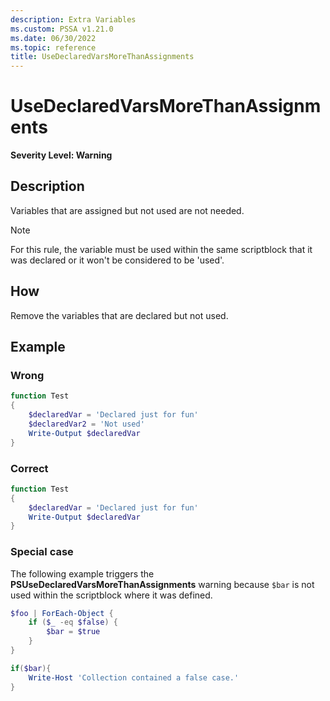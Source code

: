 ```yaml
---
description: Extra Variables
ms.custom: PSSA v1.21.0
ms.date: 06/30/2022
ms.topic: reference
title: UseDeclaredVarsMoreThanAssignments
---
```

# UseDeclaredVarsMoreThanAssignments

**Severity Level: Warning**

## Description

Variables that are assigned but not used are not needed.

> [!NOTE]
> For this rule, the variable must be used within the same scriptblock that it was declared or it
> won't be considered to be 'used'.

## How

Remove the variables that are declared but not used.

## Example

### Wrong

```powershell
function Test
{
    $declaredVar = 'Declared just for fun'
    $declaredVar2 = 'Not used'
    Write-Output $declaredVar
}
```

### Correct

```powershell
function Test
{
    $declaredVar = 'Declared just for fun'
    Write-Output $declaredVar
}
```

### Special case

The following example triggers the **PSUseDeclaredVarsMoreThanAssignments** warning because `$bar`
is not used within the scriptblock where it was defined.

```powershell
$foo | ForEach-Object {
    if ($_ -eq $false) {
        $bar = $true
    }
}

if($bar){
    Write-Host 'Collection contained a false case.'
}
```
